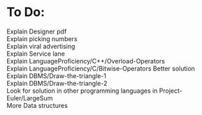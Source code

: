 # To Do:
Explain Designer pdf<br>
Explain picking numbers<br>
Explain viral advertising<br>
Explain Service lane<br>
Explain LanguageProficiency/C++/Overload-Operators<br>
Explain LanguageProficiency/C/Bitwise-Operators  Better solution <br>
Explain DBMS/Draw-the-triangle-1<br>
Explain DBMS/Draw-the-triangle-2<br>
Look for solution in other programming languages in Project-Euler/LargeSum<br>
More Data structures<br>
